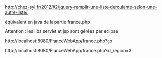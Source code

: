 http://chez-syl.fr/2012/02/jquery-remplir-une-liste-deroulante-selon-une-autre-liste/

équivalent en java de la partie france.php

Attention : les libs servlet et jsp sont gérées par eclipse

http://localhost:8080/FranceWebApp/france.php?go

http://localhost:8080/FranceWebApp/france.php?id_region=3